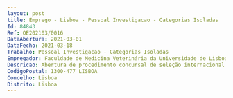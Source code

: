 ```yaml
--- 
layout: post
title: Emprego - Lisboa - Pessoal Investigacao - Categorias Isoladas
Id: 84843
Ref: OE202103/0016
DataAbertura: 2021-03-01
DataFecho: 2021-03-18
Trabalho: Pessoal Investigacao - Categorias Isoladas
Empregador: Faculdade de Medicina Veterinária da Universidade de Lisboa
Descricao: Abertura de procedimento concursal de seleção internacional para contratação de um(a) Investigador(a) Doutorado(a) para o exercício de atividades de investigação científica e desenvolvimento tecnológico, na área principal de Ciências Veterinárias, no Laboratório de Reprodução e Desenvolvimento do CIISA – Centro de Investigação Interdisciplinar em Sanidade Animal, da Faculdade de Medicina Veterinária, Universidade de Lisboa, em regime de contrato de trabalho em funções públicas a termo resolutivo certo, nos termos da Lei Geral do Trabalho em Funções Públicas (LTFP), ao abrigo do Sistema de Apoio à Investigação Científica e Tecnológica (SAICT) – Aviso n.º 02 SAICT 2017   Projeto de Investigação Científica e Desenvolvimento Tecnológico (IC&DT), financiado por fundos nacionais (FCT OE) e co financiado pelo Fundo Europeu de Desenvolvimento Regional (FEDER), no âmbito do projeto de investigação “Soluções biotecnológicas inovadoras para o controlo da campilobacteriose genital bovina” (Ref.ª “BISCAMP”  PTDC CVT CVT 30145 2017  ). O contrato vigorará durante o período de execução do projeto em causa de acordo com a dotação orçamental disponível.
CodigoPostal: 1300-477 LISBOA
Concelho: Lisboa
Distrito: Lisboa
--- 
```

